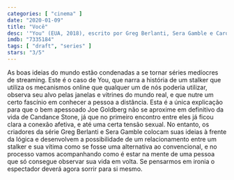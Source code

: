 ```yaml
---
categories: [ "cinema" ]
date: "2020-01-09"
title: "Você"
desc: '"You" (EUA, 2018), escrito por Greg Berlanti, Sera Gamble e Caroline Kepnes, com Penn Badgley, Ambyr Childers e Elizabeth Lail.'
imdb: "7335184"
tags: [ "draft", "series" ]
stars: "3/5"
---
```

As boas ideias do mundo estão condenadas a se tornar séries medíocres de streaming. Este é o caso de You, que narra a história de um stalker que utiliza os mecanismos online que qualquer um de nós poderia utilizar, observa seu alvo pelas janelas e vitrines do mundo real, e que nutre um certo fascínio em conhecer a pessoa a distância. Esta é a única explicação para que o bem apessoado Joe Goldberg não se aproxime em definitivo da vida de Candance Stone, já que no primeiro encontro entre eles já ficou clara a conexão afetiva, e até uma certa tensão sexual. No entanto, os criadores da série Greg Berlanti e Sera Gamble colocam suas ideias à frente da lógica e desenvolvem a possibilidade de um relacionamento entre um stalker e sua vítima como se fosse uma alternativa ao convencional, e no processo vamos acompanhando como é estar na mente de uma pessoa que só consegue observar sua vida em volta. Se pensarmos em ironia o espectador deverá agora sorrir para si mesmo.
